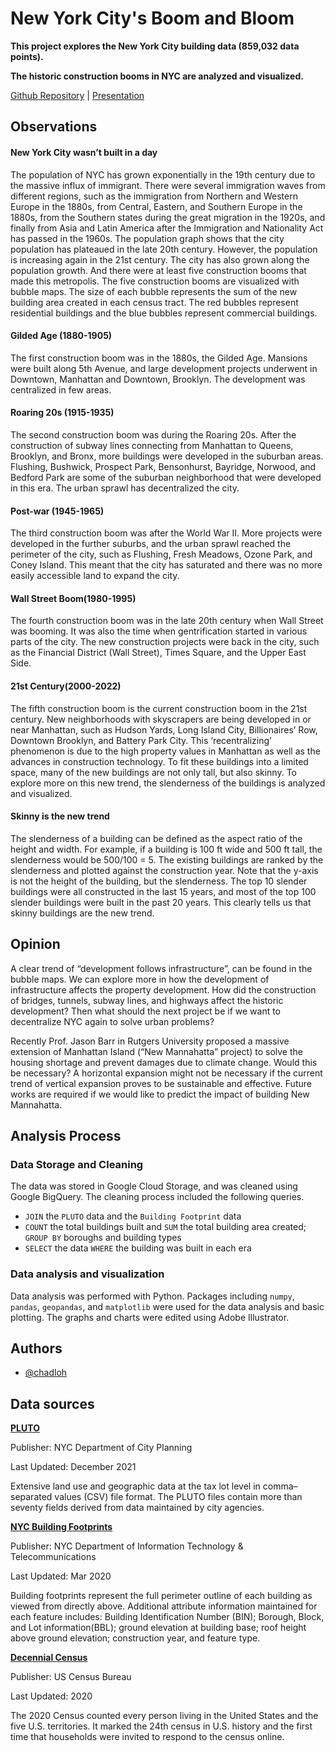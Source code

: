 
# New York City's Boom and Bloom

**This project explores the New York City building data (859,032 data points).**

**The historic construction booms in NYC are analyzed and visualized.**


[Github Repository](https://github.com/chadloh/proj1_nyc_building) | 
[Presentation](http://link.com)






## Observations

#### New York City wasn’t built in a day
The population of NYC has grown exponentially in the 19th century due to the massive influx of immigrant. There were several immigration waves from different regions, such as the immigration from Northern and Western Europe in the 1880s, from Central, Eastern, and Southern Europe in the 1880s, from the Southern states during the great migration in the 1920s, and finally from Asia and Latin America after the Immigration and Nationality Act has passed in the 1960s. The population graph shows that the city population has plateaued in the late 20th century. However, the population is increasing again in the 21st century. The city has also grown along the population growth. And there were at least five construction booms that made this metropolis. 
The five construction booms are visualized with bubble maps. The size of each bubble represents the sum of the new building area created in each census tract. The red bubbles represent residential buildings and the blue bubbles represent commercial buildings. 

#### Gilded Age (1880-1905)
The first construction boom was in the 1880s, the Gilded Age. Mansions were built along 5th Avenue, and large development projects underwent in Downtown, Manhattan and Downtown, Brooklyn. The development was centralized in few areas.

#### Roaring 20s (1915-1935)
The second construction boom was during the Roaring 20s. After the construction of subway lines connecting from Manhattan to Queens, Brooklyn, and Bronx, more buildings were developed in the suburban areas. Flushing, Bushwick, Prospect Park, Bensonhurst, Bayridge, Norwood, and Bedford Park are some of the suburban neighborhood that were developed in this era. The urban sprawl has decentralized the city.

#### Post-war (1945-1965)
The third construction boom was after the World War II. More projects were developed in the further suburbs, and the urban sprawl reached the perimeter of the city, such as Flushing, Fresh Meadows, Ozone Park, and Coney Island. This meant that the city has saturated and there was no more easily accessible land to expand the city.

#### Wall Street Boom(1980-1995)
The fourth construction boom was in the late 20th century when Wall Street was booming. It was also the time when gentrification started in various parts of the city. The new construction projects were back in the city, such as the Financial District (Wall Street), Times Square, and the Upper East Side. 

#### 21st Century(2000-2022)
The fifth construction boom is the current construction boom in the 21st century. New neighborhoods with skyscrapers are being developed in or near Manhattan, such as Hudson Yards, Long Island City, Billionaires’ Row, Downtown Brooklyn, and Battery Park City. This ‘recentralizing’ phenomenon is due to the high property values in Manhattan as well as the advances in construction technology. To fit these buildings into a limited space, many of the new buildings are not only tall, but also skinny. To explore more on this new trend, the slenderness of the buildings is analyzed and visualized. 

#### Skinny is the new trend
The slenderness of a building can be defined as the aspect ratio of the height and width. For example, if a building is 100 ft wide and 500 ft tall, the slenderness would be 500/100 = 5. The existing buildings are ranked by the slenderness and plotted against the construction year. Note that the y-axis is not the height of the building, but the slenderness. The top 10 slender buildings were all constructed in the last 15 years, and most of the top 100 slender buildings were built in the past 20 years. This clearly tells us that skinny buildings are the new trend. 






## Opinion

A clear trend of “development follows infrastructure”, can be found in the bubble maps. We can explore more in how the development of infrastructure affects the property development. How did the construction of bridges, tunnels, subway lines, and highways affect the historic development? Then what should the next project be if we want to decentralize NYC again to solve urban problems? 

Recently Prof. Jason Barr in Rutgers University proposed a massive extension of Manhattan Island (“New Mannahatta” project) to solve the housing shortage and prevent damages due to climate change. Would this be necessary? A horizontal expansion might not be necessary if the current trend of vertical expansion proves to be sustainable and effective. Future works are required if we would like to predict the impact of building New Mannahatta.

## Analysis Process

### Data Storage and Cleaning

The data was stored in Google Cloud Storage, and was cleaned using Google BigQuery. The cleaning process included the following queries.
- `JOIN` the `PLUTO` data and the `Building Footprint` data
- `COUNT` the total buildings built and `SUM` the total building area created; `GROUP BY` boroughs and building types
- `SELECT` the data `WHERE` the building was built in each era

### Data analysis and visualization

Data analysis was performed with Python. Packages including `numpy`, `pandas`, `geopandas`, and `matplotlib` were used for the data analysis and basic plotting. The graphs and charts were edited using Adobe Illustrator. 




## Authors

- [@chadloh](https://github.com/chadloh)


## Data sources

[**PLUTO**](https://www1.nyc.gov/site/planning/data-maps/open-data.page#pluto)

Publisher: NYC Department of City Planning

Last Updated: December 2021

Extensive land use and geographic data at the tax lot level in comma–separated values (CSV) file format. The PLUTO files contain more than seventy fields derived from data maintained by city agencies.


[**NYC Building Footprints**](https://data.cityofnewyork.us/Housing-Development/Building-Footprints/nqwf-w8eh)

Publisher: NYC Department of Information Technology & Telecommunications

Last Updated: Mar 2020

Building footprints represent the full perimeter outline of each building as viewed from directly above. Additional attribute information maintained for each feature includes: Building Identification Number (BIN); Borough, Block, and Lot information(BBL); ground elevation at building base; roof height above ground elevation; construction year, and feature type.


[**Decennial Census**](https://data.census.gov/cedsci/)

Publisher: US Census Bureau

Last Updated: 2020

The 2020 Census counted every person living in the United States and the five U.S. territories. It marked the 24th census in U.S. history and the first time that households were invited to respond to the census online.




